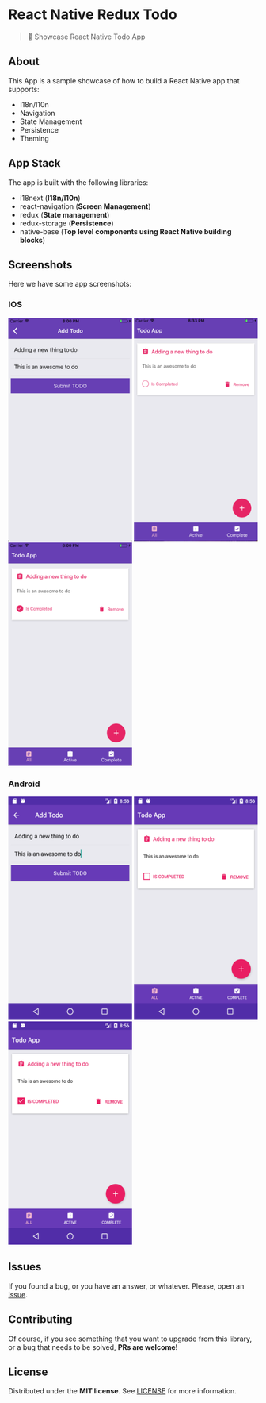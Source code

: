 # React Native Redux Todo
> :iphone:  Showcase React Native Todo App

## About

This App is a sample showcase of how to build a React Native app that supports:
- I18n/I10n
- Navigation 
- State Management
- Persistence
- Theming

## App Stack

The app is built with the following libraries: 
- i18next (**I18n/I10n**)
- react-navigation (**Screen Management**)
- redux (**State management**)
- redux-storage (**Persistence**)
- native-base (**Top level components using React Native building blocks**)

## Screenshots

Here we have some app screenshots:

### IOS

<div style="display:inline-block;">
<img src="https://github.com/BlackBoxVision/react-native-redux-todo/blob/master/screenshots/ios/add-todo.png" width="250" height="450"/>
<img src="https://github.com/BlackBoxVision/react-native-redux-todo/blob/master/screenshots/ios/todo-list.png" width="250" height="450"/>
<img src="https://github.com/BlackBoxVision/react-native-redux-todo/blob/master/screenshots/ios/todo-item-complete.png" width="250" height="450"/>
</div>

### Android 

<div style="display:inline-block;">
<img src="https://github.com/BlackBoxVision/react-native-redux-todo/blob/master/screenshots/android/add-todo.png" width="250" height="450"/>
<img src="https://github.com/BlackBoxVision/react-native-redux-todo/blob/master/screenshots/android/todo-list.png" width="250" height="450"/>
<img src="https://github.com/BlackBoxVision/react-native-redux-todo/blob/master/screenshots/android/todo-item-complete.png" width="250" height="450"/>
</div>

## Issues

If you found a bug, or you have an answer, or whatever. Please, open an [issue](https://github.com/BlackBoxVision/react-native-redux-todo/issues).

## Contributing

Of course, if you see something that you want to upgrade from this library, or a bug that needs to be solved, **PRs are welcome!**

## License

Distributed under the **MIT license**. See [LICENSE](https://github.com/BlackBoxVision/react-native-redux-todo/blob/master/LICENSE) for more information.
